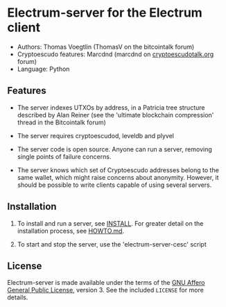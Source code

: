Electrum-server for the Electrum client
=========================================

  * Authors: Thomas Voegtlin (ThomasV on the bitcointalk forum)
  * Cryptoescudo features: Marcdnd (marcdnd on [cryptoescudotalk.org](http://cryptoescudotalk.org) forum)
  * Language: Python

Features
--------

  * The server indexes UTXOs by address, in a Patricia tree structure
    described by Alan Reiner (see the 'ultimate blockchain
    compression' thread in the Bitcointalk forum)

  * The server requires cryptoescudod, leveldb and plyvel

  * The server code is open source. Anyone can run a server, removing
    single points of failure concerns.

  * The server knows which set of Cryptoescudo addresses belong to the same
    wallet, which might raise concerns about anonymity. However, it
    should be possible to write clients capable of using several
    servers.

Installation
------------

  1. To install and run a server, see [INSTALL](https://github.com/Marcdnd/electrum-server-cesc/blob/master/INSTALL). For greater
     detail on the installation process, see [HOWTO.md](https://github.com/Marcdnd/electrum-server-cesc/blob/master/HOWTO.md).

  2. To start and stop the server, use the 'electrum-server-cesc' script



License
-------

Electrum-server is made available under the terms of the [GNU Affero General
Public License](http://www.gnu.org/licenses/agpl.html), version 3. See the 
included `LICENSE` for more details.
